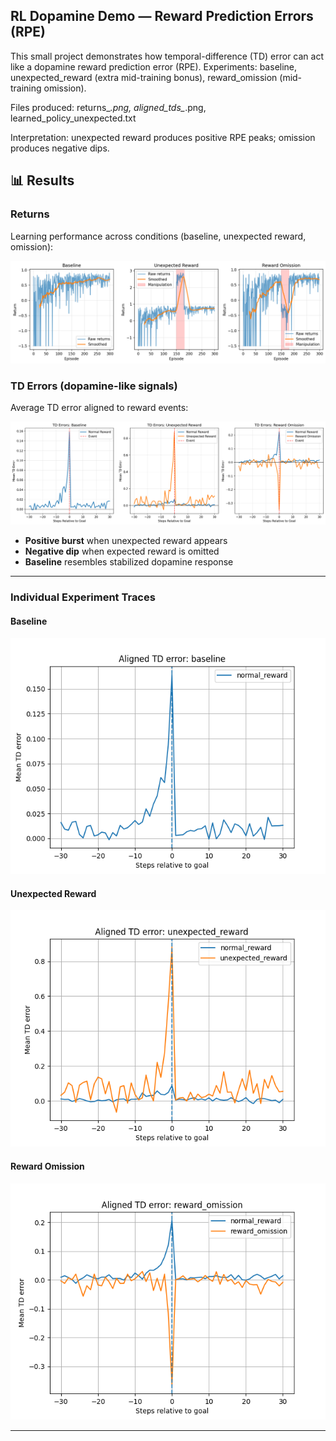 ## RL Dopamine Demo — Reward Prediction Errors (RPE)

This small project demonstrates how temporal-difference (TD) error can act like a dopamine reward prediction error (RPE).
Experiments: baseline, unexpected_reward (extra mid-training bonus), reward_omission (mid-training omission).

Files produced: returns_*.png, aligned_tds_*.png, learned_policy_unexpected.txt

Interpretation: unexpected reward produces positive RPE peaks; omission produces negative dips.

## 📊 Results

### Returns
Learning performance across conditions (baseline, unexpected reward, omission):

![Returns](graphs/all_returns_comparison.png)

### TD Errors (dopamine-like signals)
Average TD error aligned to reward events:

![TD Errors](graphs/all_td_errors_comparison.png)

- **Positive burst** when unexpected reward appears  
- **Negative dip** when expected reward is omitted  
- **Baseline** resembles stabilized dopamine response  

---

### Individual Experiment Traces

#### Baseline
![Baseline](graphs/aligned_tds_baseline.png)

#### Unexpected Reward
![Unexpected Reward](graphs/aligned_tds_unexpected_reward.png)

#### Reward Omission
![Reward Omission](graphs/aligned_tds_reward_omission.png)

---
